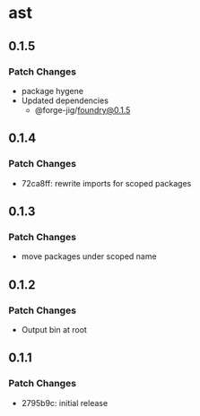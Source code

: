 # ast

## 0.1.5

### Patch Changes

- package hygene
- Updated dependencies
  - @forge-jig/foundry@0.1.5

## 0.1.4

### Patch Changes

- 72ca8ff: rewrite imports for scoped packages

## 0.1.3

### Patch Changes

- move packages under scoped name

## 0.1.2

### Patch Changes

- Output bin at root

## 0.1.1

### Patch Changes

- 2795b9c: initial release

